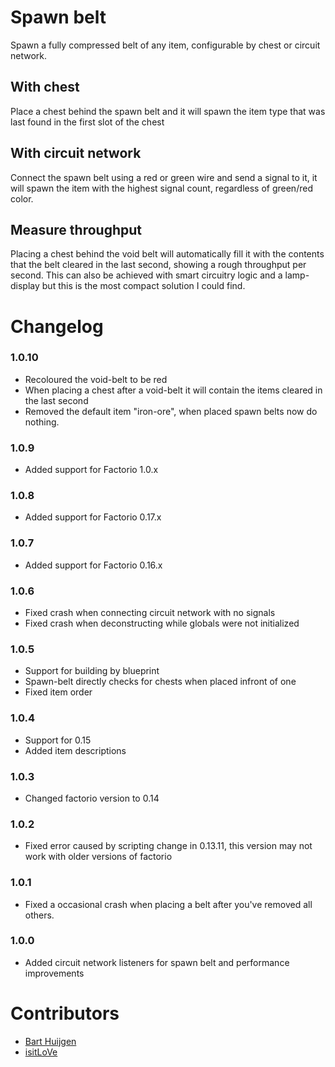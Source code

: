 # Spawn belt

Spawn a fully compressed belt of any item, configurable by chest or circuit network.

## With chest

Place a chest behind the spawn belt and it will spawn the item type that was last found in the first slot of the chest

## With circuit network

Connect the spawn belt using a red or green wire and send a signal to it, it will spawn the item with the highest signal count, regardless of green/red color.

## Measure throughput

Placing a chest behind the void belt will automatically fill it with the contents that the belt cleared in the last second, showing a rough throughput per second.
This can also be achieved with smart circuitry logic and a lamp-display but this is the most compact solution I could find.

# Changelog

### 1.0.10

- Recoloured the void-belt to be red
- When placing a chest after a void-belt it will contain the items cleared in the last second
- Removed the default item "iron-ore", when placed spawn belts now do nothing.

### 1.0.9

- Added support for Factorio 1.0.x

### 1.0.8

- Added support for Factorio 0.17.x

### 1.0.7

- Added support for Factorio 0.16.x

### 1.0.6

- Fixed crash when connecting circuit network with no signals
- Fixed crash when deconstructing while globals were not initialized

### 1.0.5

- Support for building by blueprint
- Spawn-belt directly checks for chests when placed infront of one
- Fixed item order

### 1.0.4

- Support for 0.15
- Added item descriptions

### 1.0.3

- Changed factorio version to 0.14

### 1.0.2

- Fixed error caused by scripting change in 0.13.11, this version may not work with older versions of factorio

### 1.0.1

- Fixed a occasional crash when placing a belt after you've removed all others.

### 1.0.0

- Added circuit network listeners for spawn belt and performance improvements

# Contributors

- [Bart Huijgen](https://github.com/barthuijgen)
- [isitLoVe](https://github.com/isitLoVe)

